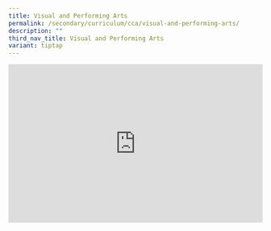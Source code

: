 ```yaml
---
title: Visual and Performing Arts
permalink: /secondary/curriculum/cca/visual-and-performing-arts/
description: ""
third_nav_title: Visual and Performing Arts
variant: tiptap
---
```

<div class="iframe-wrapper"><iframe height="315" width="100%" allowfullscreen="true" frameborder="0" src="https://docs.google.com/presentation/d/e/2PACX-1vTRiiKQwI4fiTmyiE-GtZNuDO5wvg-kTxKPeOsO3UVOEVodYMgZwbFgJvwRNz-yuTr-lIw5XkW9n8pk/embed?start=true&amp;loop=true&amp;delayms=3000"></iframe></div><p></p>